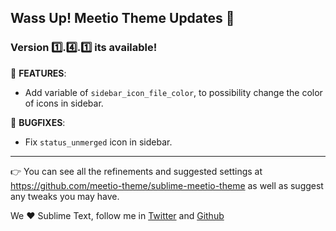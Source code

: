 ## Wass Up! Meetio Theme Updates 🎁

### Version 1️⃣.4️⃣.1️⃣ its available!

📣 **FEATURES**:

* Add variable of `sidebar_icon_file_color`, to possibility change the color of icons in sidebar.

👾 **BUGFIXES**:

* Fix `status_unmerged` icon in sidebar.

---

👉 You can see all the refinements and suggested settings at https://github.com/meetio-theme/sublime-meetio-theme
as well as suggest any tweaks you may have.

We ♥️ Sublime Text, follow me in [Twitter](https://twitter.com/mauroreisviera) and
[Github](https://github.com/mauroreisvieira/)
